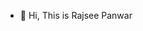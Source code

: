 - 👋 Hi, This is Rajsee Panwar


<!---
RajseePanwar/RajseePanwar is a ✨ special ✨ repository because its `README.md` (this file) appears on your GitHub profile.
You can click the Preview link to take a look at your changes.
--->
